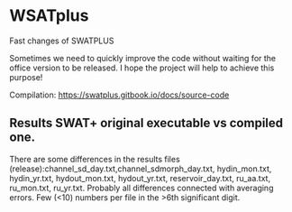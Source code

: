# WSATplus
Fast changes of SWATPLUS

Sometimes we need to quickly improve the code without waiting for the office version to be released. I hope the project will help to achieve this purpose!

Compilation: https://swatplus.gitbook.io/docs/source-code

## Results SWAT+ original executable vs compiled one.
There are some differences in the results files (release):channel_sd_day.txt,channel_sdmorph_day.txt, hydin_mon.txt, hydin_yr.txt, hydout_mon.txt, hydout_yr.txt, reservoir_day.txt, ru_aa.txt, ru_mon.txt, ru_yr.txt. Probably all differences connected with averaging errors. Few (<10) numbers per file in the >6th significant digit.
